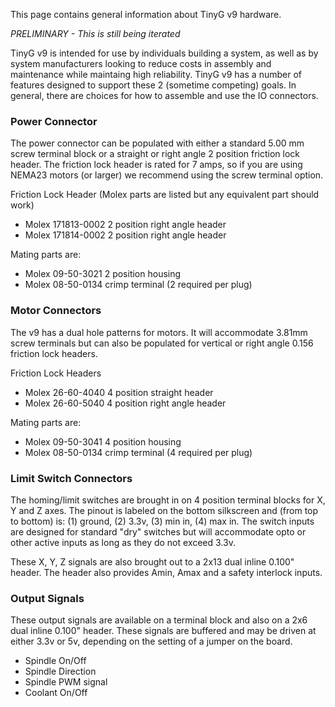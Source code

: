 This page contains general information about TinyG v9 hardware. 

_PRELIMINARY - This is still being iterated_

TinyG v9 is intended for use by individuals building a system, as well as by system manufacturers looking to reduce costs in assembly and maintenance while maintaing high reliability. TinyG v9 has a number of features designed to support these 2 (sometime competing) goals. In general, there are choices for how to assemble and use the IO connectors.

### Power Connector

The power connector can be populated with either a standard 5.00 mm screw terminal block or a straight or right angle 2 position friction lock header. The friction lock header is rated for 7 amps, so if you are using NEMA23 motors (or larger) we recommend using the screw terminal option. 

Friction Lock Header (Molex parts are listed but any equivalent part should work)
* Molex 171813-0002     2 position right angle header
* Molex 171814-0002     2 position right angle header

Mating parts are:
* Molex 09-50-3021     2 position housing
* Molex 08-50-0134     crimp terminal (2 required per plug)

### Motor Connectors

The v9 has a dual hole patterns for motors. It will accommodate 3.81mm screw terminals but can also be populated for vertical or right angle 0.156 friction lock headers. 

Friction Lock Headers
* Molex 26-60-4040      4 position straight header
* Molex 26-60-5040      4 position right angle header

Mating parts are:
* Molex 09-50-3041     4 position housing
* Molex 08-50-0134     crimp terminal (4 required per plug)

### Limit Switch Connectors
The homing/limit switches are brought in on 4 position terminal blocks for X, Y and Z axes. The pinout is labeled on the bottom silkscreen and (from top to bottom) is: (1) ground, (2) 3.3v, (3) min in, (4) max in. The switch inputs are designed for standard "dry" switches but will accommodate opto or other active inputs as long as they do not exceed 3.3v. 

These X, Y, Z signals are also brought out to a 2x13 dual inline 0.100" header. The header also provides  Amin, Amax and a safety interlock inputs.

### Output Signals

These output signals are available on a terminal block and also on a 2x6 dual inline 0.100" header. These signals are buffered and may be driven at either 3.3v or 5v, depending on the setting of a jumper on the board.

* Spindle On/Off
* Spindle Direction
* Spindle PWM signal
* Coolant On/Off





